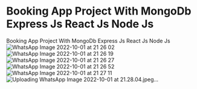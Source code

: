 # Booking App Project With MongoDb Express Js React Js Node Js
 Booking App Project With MongoDb Express Js React Js Node Js
![WhatsApp Image 2022-10-01 at 21 26 02](https://user-images.githubusercontent.com/99664429/193423316-09a3377c-30c3-467e-b179-fe42e036b354.jpeg)
![WhatsApp Image 2022-10-01 at 21 26 19](https://user-images.githubusercontent.com/99664429/193423318-29bb7a4f-0d71-4872-993f-7ab6cbe0002a.jpeg)
![WhatsApp Image 2022-10-01 at 21 26 27](https://user-images.githubusercontent.com/99664429/193423322-3f99f480-5330-49e6-8ca3-0155aa280b47.jpeg)
![WhatsApp Image 2022-10-01 at 21 26 52](https://user-images.githubusercontent.com/99664429/193423325-fafc931b-c581-422b-bf02-5d4ad69b64c5.jpeg)
![WhatsApp Image 2022-10-01 at 21 27 11](https://user-images.githubusercontent.com/99664429/193423328-8ed9c981-b824-40da-b9db-6c2b220da08a.jpeg)
![Uploading WhatsApp Image 2022-10-01 at 21.28.04.jpeg…]()
